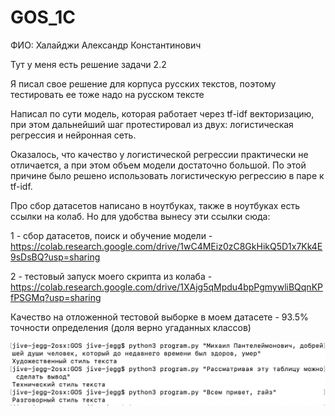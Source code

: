 # GOS_1C

ФИО: Халайджи Александр Константинович

Тут у меня есть решение задачи 2.2

Я писал свое решение для корпуса русских текстов, поэтому тестировать ее тоже надо на русском тексте

Написал по сути модель, которая работает через tf-idf векторизацию, при этом дальнейший шаг протестировал из двух: логистическая регрессия и нейронная сеть.

Оказалось, что качество у логистической регрессии практически не отличается, а при этом объем модели достаточно большой. По этой причине было решено использовать логистическую регрессию в паре к tf-idf.

Про сбор датасетов написано в ноутбуках, также в ноутбуках есть ссылки на колаб. Но для удобства вынесу эти ссылки сюда:

1 - сбор датасетов, поиск и обучение модели - https://colab.research.google.com/drive/1wC4MEiz0zC8GkHikQ5D1x7Kk4E9sDsBQ?usp=sharing

2 - тестовый запуск моего скрипта из колаба - https://colab.research.google.com/drive/1XAjg5qMpdu4bpPgmywliBQqnKPfPSGMq?usp=sharing

Качество на отложенной тестовой выборке в моем датасете - 93.5% точности определения (доля верно угаданных классов)

![gos_photo.png](gos_photo.png)
